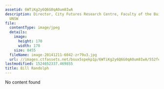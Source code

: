 ```yaml
---
assetid: 6WTiKg2y6Q6G0qA0um8IwA
description: Director, City Futures Research Centre, Faculty of the Built Environment,
  UNSW
file:
  contentType: image/jpeg
  details:
    image:
      height: 170
      width: 170
    size: 8455
  fileName: image-20141211-6042-zr79u3.jpg
  url: //images.ctfassets.net/bsux5spekp1p/6WTiKg2y6Q6G0qA0um8IwA/552fee6248323e72add5f33907653a08/image-20141211-6042-zr79u3.jpg
lastmodified: 1524652337.469855
title: Bill Randolph
---
```

No content found